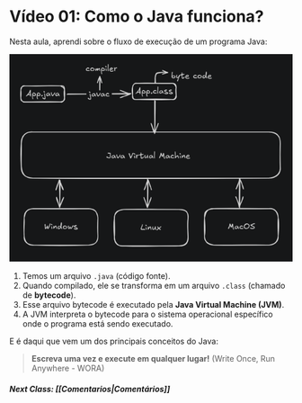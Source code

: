 # Vídeo 01: Como o Java funciona?

Nesta aula, aprendi sobre o fluxo de execução de um programa Java:

![Fluxo Java](../notes/assets/fluxoJava.png)

1.  Temos um arquivo `.java` (código fonte).
2.  Quando compilado, ele se transforma em um arquivo `.class` (chamado de **bytecode**).
3.  Esse arquivo bytecode é executado pela **Java Virtual Machine (JVM)**.
4.  A JVM interpreta o bytecode para o sistema operacional específico onde o programa está sendo executado.

E é daqui que vem um dos principais conceitos do Java:

> **Escreva uma vez e execute em qualquer lugar!** (Write Once, Run Anywhere - WORA)

##### Next Class: [[Comentarios|Comentários]]